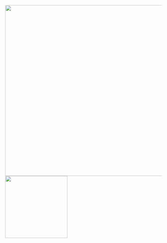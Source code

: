 <img height="550em" src="https://notion2github.herokuapp.com/calendar">
<img height="200em" src="https://s3.us-west-2.amazonaws.com/secure.notion-static.com/f3fde7e7-e2f5-4e82-9be7-89f19bdd9f8e/react.jpg?X-Amz-Algorithm=AWS4-HMAC-SHA256&X-Amz-Content-Sha256=UNSIGNED-PAYLOAD&X-Amz-Credential=AKIAT73L2G45EIPT3X45%2F20220806%2Fus-west-2%2Fs3%2Faws4_request&X-Amz-Date=20220806T081731Z&X-Amz-Expires=3600&X-Amz-Signature=69fd88b24b7974cedb048f92030a12bfc3899601b043ec50210563bc5d3d0a8e&X-Amz-SignedHeaders=host&x-id=GetObject">
